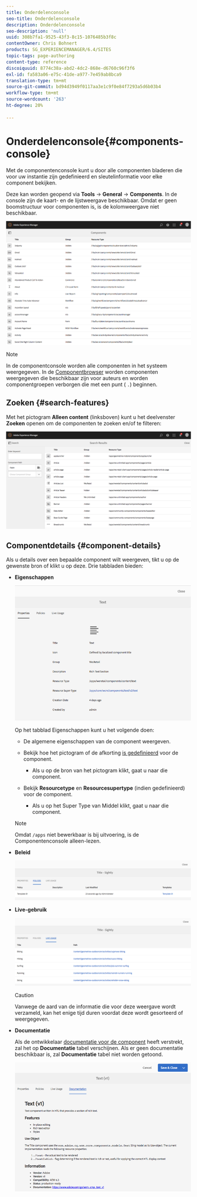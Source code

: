 ```yaml
---
title: Onderdelenconsole
seo-title: Onderdelenconsole
description: Onderdelenconsole
seo-description: 'null'
uuid: 308b7fa1-9525-43f3-8c15-1076485b3f8c
contentOwner: Chris Bohnert
products: SG_EXPERIENCEMANAGER/6.4/SITES
topic-tags: page-authoring
content-type: reference
discoiquuid: 8774c38a-abd2-4dc2-868e-d6760c96f3f6
exl-id: fa583a06-e75c-41de-a977-7e459ab8bca9
translation-type: tm+mt
source-git-commit: bd94d3949f0117aa3e1c9f0e84f7293a5d6b03b4
workflow-type: tm+mt
source-wordcount: '263'
ht-degree: 20%

---
```


# Onderdelenconsole{#components-console}

Met de componentenconsole kunt u door alle componenten bladeren die voor uw instantie zijn gedefinieerd en sleutelinformatie voor elke component bekijken.

Deze kan worden geopend via **Tools** -> **General** -> **Components**. In de console zijn de kaart- en de lijstweergave beschikbaar. Omdat er geen boomstructuur voor componenten is, is de kolomweergave niet beschikbaar.

![chlimage_1-301](assets/chlimage_1-301.png)

>[!NOTE]
>
>In de componentconsole worden alle componenten in het systeem weergegeven. In de [Componentbrowser](/help/sites-authoring/author-environment-tools.md#components-browser) worden componenten weergegeven die beschikbaar zijn voor auteurs en worden componentgroepen verborgen die met een punt ( `.`) beginnen.

## Zoeken {#search-features}

Met het pictogram **Alleen content** (linksboven) kunt u het deelvenster **Zoeken** openen om de componenten te zoeken en/of te filteren:

![chlimage_1-302](assets/chlimage_1-302.png)

## Componentdetails {#component-details}

Als u details over een bepaalde component wilt weergeven, tikt u op de gewenste bron of klikt u op deze. Drie tabbladen bieden:

* **Eigenschappen**

   ![screen_shot_2018-03-27at165847](assets/screen_shot_2018-03-27at165847.png)

   Op het tabblad Eigenschappen kunt u het volgende doen:

   * De algemene eigenschappen van de component weergeven.
   * Bekijk hoe het pictogram of de afkorting [is gedefinieerd](/help/sites-developing/components-basics.md#component-icon-in-touch-ui) voor de component.

      * Als u op de bron van het pictogram klikt, gaat u naar die component.
   * Bekijk **Resourcetype** en **Resourcesupertype** (indien gedefinieerd) voor de component.

      * Als u op het Super Type van Middel klikt, gaat u naar die component.
   >[!NOTE]
   >
   >Omdat `/apps` niet bewerkbaar is bij uitvoering, is de Componentenconsole alleen-lezen.

* **Beleid**

   ![chlimage_1-303](assets/chlimage_1-303.png)

* **Live-gebruik**

   ![chlimage_1-304](assets/chlimage_1-304.png)

   >[!CAUTION]
   >
   >Vanwege de aard van de informatie die voor deze weergave wordt verzameld, kan het enige tijd duren voordat deze wordt gesorteerd of weergegeven.

* **Documentatie**

   Als de ontwikkelaar [documentatie voor de component](/help/sites-developing/developing-components.md#documenting-your-component) heeft verstrekt, zal het op **Documentatie** tabel verschijnen. Als er geen documentatie beschikbaar is, zal **Documentatie** tabel niet worden getoond.

   ![chlimage_1-305](assets/chlimage_1-305.png)
